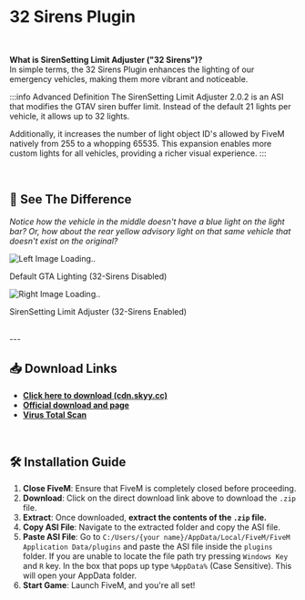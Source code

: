 # 32 Sirens Plugin

<br/>

**What is SirenSetting Limit Adjuster ("32 Sirens")?**<br/>
In simple terms, the 32 Sirens Plugin enhances the lighting of our emergency vehicles, making them more vibrant and noticeable.

:::info Advanced Definition
The SirenSetting Limit Adjuster 2.0.2 is an ASI that modifies the GTAV siren buffer limit. Instead of the default 21 lights per vehicle, it allows up to 32 lights.

Additionally, it increases the number of light object ID's allowed by FiveM natively from 255 to a whopping 65535. This expansion enables more custom lights for all vehicles, providing a richer visual experience.
:::

<br/>

## 👀 See The Difference
*Notice how the vehicle in the middle doesn't have a blue light on the light bar? Or, how about the rear yellow advisory light on that same vehicle that doesn't exist on the original?*

<div class="two-images">
    <div class="left-img" style={{ width: '50%' }}>
        <img src="/img/without.gif" alt="Left Image Loading.."/>
        <p>Default GTA Lighting (32-Sirens Disabled)</p>
    </div>
    <div class="right-img" style={{ width: '50%' }}>
        <img src="/img/with.gif" alt="Right Image Loading.."/>
        <p>SirenSetting Limit Adjuster (32-Sirens Enabled)</p>
    </div>
</div>

<br/>
---
<br/>

## 📥 Download Links
- **[Click here to download (cdn.skyy.cc)](https://cdn.skyy.cc/FiveM/SirenSetting_Limit_Adjuster_v2.zip)**
- **[Official download and page](https://www.lcpdfr.com/downloads/gta5mods/scripts/28560-sirensetting-limit-adjuster/)**
- **[Virus Total Scan](https://www.virustotal.com/gui/file/74fec47012be517504fb515abc913ece559f0ad680d0f16058ae6fb2ea46a9aa)**

<br/>

## 🛠️ **Installation Guide**
1. **Close FiveM**: Ensure that FiveM is completely closed before proceeding.
2. **Download**: Click on the direct download link above to download the `.zip` file.
3. **Extract**: Once downloaded, **extract the contents of the `.zip` file.**
4. **Copy ASI File**: Navigate to the extracted folder and copy the ASI file.
5. **Paste ASI File**: Go to `C:/Users/{your name}/AppData/Local/FiveM/FiveM Application Data/plugins` and paste the ASI file inside the `plugins` folder. If you are unable to locate the file path try pressing `Windows Key` and `R` key. In the box that pops up type `%AppData%` (Case Sensitive). This will open your AppData folder.
6. **Start Game**: Launch FiveM, and you're all set!
